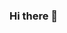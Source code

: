 ### Hi there 👋

<!--
**alirezasariri78/alirezasariri78** is a ✨ _special_ ✨ repository because its `README.md` (this file) appears on your GitHub profile.

Here are some ideas to get you started:

- 🔭 I’m currently working on DiskAnalyzor
- 🌱 I’m currently learning Rust,TypeScript
- 📫 How to reach me: https://www.linkedin.com/in/alireza-sariri-1163aa1b5?originalSubdomain=ir
-->
